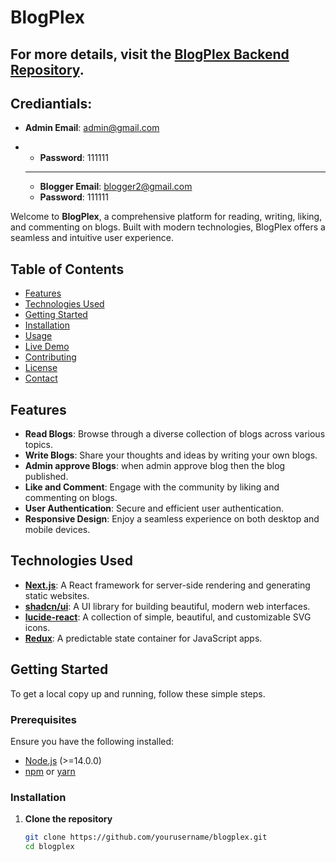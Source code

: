 # BlogPlex
## For more details, visit the [BlogPlex Backend Repository](https://github.com/saifulaija/nextBlog-server).
## Crediantials:
- **Admin Email**: admin@gmail.com
- - **Password**: 111111
 
  - ----------------------
  - **Blogger Email**: blogger2@gmail.com
  - **Password**: 111111


Welcome to **BlogPlex**, a comprehensive platform for reading, writing, liking, and commenting on blogs. Built with modern technologies, BlogPlex offers a seamless and intuitive user experience.

## Table of Contents

- [Features](#features)
- [Technologies Used](#technologies-used)
- [Getting Started](#getting-started)
- [Installation](#installation)
- [Usage](#usage)
- [Live Demo](#live-demo)
- [Contributing](#contributing)
- [License](#license)
- [Contact](#contact)

## Features

- **Read Blogs**: Browse through a diverse collection of blogs across various topics.
- **Write Blogs**: Share your thoughts and ideas by writing your own blogs.
-  **Admin approve Blogs**: when admin approve blog then the blog published.
- **Like and Comment**: Engage with the community by liking and commenting on blogs.
- **User Authentication**: Secure and efficient user authentication.
- **Responsive Design**: Enjoy a seamless experience on both desktop and mobile devices.

## Technologies Used

- **[Next.js](https://nextjs.org/)**: A React framework for server-side rendering and generating static websites.
- **[shadcn/ui](https://shadcn.dev/)**: A UI library for building beautiful, modern web interfaces.
- **[lucide-react](https://lucide.dev/docs/lucide-react)**: A collection of simple, beautiful, and customizable SVG icons.
- **[Redux](https://redux.js.org/)**: A predictable state container for JavaScript apps.

## Getting Started

To get a local copy up and running, follow these simple steps.

### Prerequisites

Ensure you have the following installed:

- [Node.js](https://nodejs.org/) (>=14.0.0)
- [npm](https://www.npmjs.com/) or [yarn](https://yarnpkg.com/)

### Installation

1. **Clone the repository**

   ```sh
   git clone https://github.com/yourusername/blogplex.git
   cd blogplex
